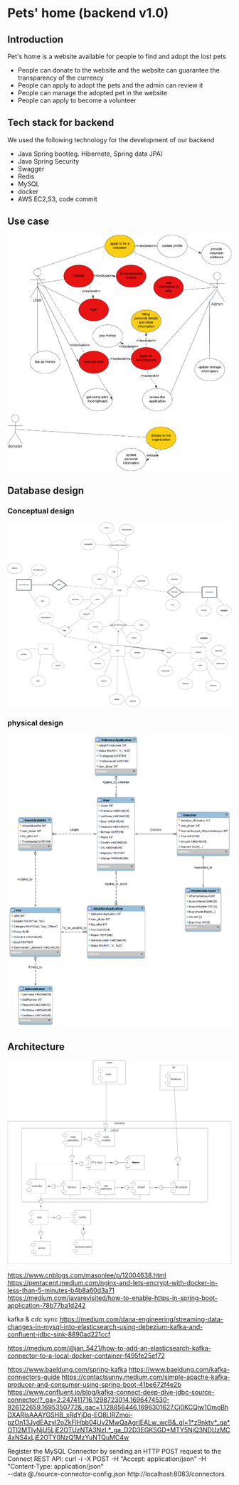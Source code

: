 # Pets' home (backend v1.0)
## Introduction
Pet's home is a website available for people to find 
and adopt the lost pets
- People can donate to the website and the website 
can guarantee the transparency of the currency
- People can apply to adopt the pets and the admin can review it 
- People can manage the adopted pet in the website 
- People can apply to become a volunteer
## Tech stack for backend
We used the following technology for the development of our backend

- Java Spring boot(eg. Hibernete, Spring data JPA)
- Java Spring Security
- Swagger
- Redis
- MySQL
- docker
- AWS EC2,S3, code commit
## Use case
![usecase.png](./picturefold/usecase.png)
## Database design
### Conceptual design
![database.png](./picturefold/database.png)

### physical design
![physical_design.png](./picturefold/physical_design.png)

## Architecture
![architecture.png](./picturefold/architecture.png)

https://www.cnblogs.com/masonlee/p/12004638.html
https://pentacent.medium.com/nginx-and-lets-encrypt-with-docker-in-less-than-5-minutes-b4b8a60d3a71
https://medium.com/javarevisited/how-to-enable-https-in-spring-boot-application-78b77ba1d242

kafka & cdc sync
https://medium.com/dana-engineering/streaming-data-changes-in-mysql-into-elasticsearch-using-debezium-kafka-and-confluent-jdbc-sink-8890ad221ccf

https://medium.com/@jan_5421/how-to-add-an-elasticsearch-kafka-connector-to-a-local-docker-container-f495fe25ef72

https://www.baeldung.com/spring-kafka
https://www.baeldung.com/kafka-connectors-guide
https://contactsunny.medium.com/simple-apache-kafka-producer-and-consumer-using-spring-boot-41be672f4e2b
https://www.confluent.io/blog/kafka-connect-deep-dive-jdbc-source-connector/?_ga=2.247411716.1298723014.1696474530-926122659.1695350772&_gac=1.128856446.1696301627.Cj0KCQjw1OmoBhDXARIsAAAYGSHB_xRdYjDq-EO8LlRZmoi-pzOn13JydEAzyI2oZkFlHbb04Uv2MwQaAgrIEALw_wcB&_gl=1*z9nktv*_ga*OTI2MTIyNjU5LjE2OTUzNTA3NzI.*_ga_D2D3EGKSGD*MTY5NjQ3NDUzMC4xNS4xLjE2OTY0NzQ1MzYuNTQuMC4w


Register the MySQL Connector by sending an HTTP POST request to the Connect REST API:
curl -i -X POST -H "Accept: application/json" -H "Content-Type: application/json" \
  --data @./source-connector-config.json http://localhost:8083/connectors